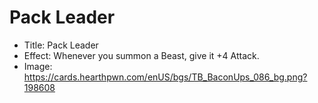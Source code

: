 # Pack Leader
- Title:  Pack Leader
- Effect:  Whenever you summon a Beast, give it +4 Attack.
- Image:  https://cards.hearthpwn.com/enUS/bgs/TB_BaconUps_086_bg.png?198608

